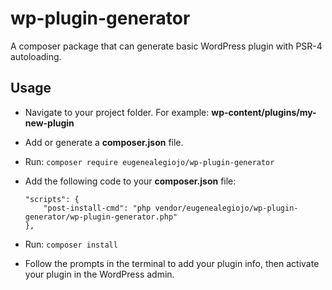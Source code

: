 # wp-plugin-generator
A composer package that can generate basic WordPress plugin with PSR-4 autoloading.

## Usage

- Navigate to your project folder. For example: **wp-content/plugins/my-new-plugin**
- Add or generate a **composer.json** file.
- Run: ```composer require eugenealegiojo/wp-plugin-generator```
- Add the following code to your **composer.json** file:
  ```
  "scripts": {
      "post-install-cmd": "php vendor/eugenealegiojo/wp-plugin-generator/wp-plugin-generator.php"
  },
  ```

- Run: ```composer install```
- Follow the prompts in the terminal to add your plugin info, then activate your plugin in the WordPress admin.
